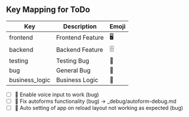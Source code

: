 
## Key Mapping for ToDo

| Key            | Description        | Emoji    |
|----------------|-------------------|----------|
| frontend       | Frontend Feature    | 🖥️        |
| backend        | Backend Feature     | 🗄️        |
| testing        | Testing Bug       | 🧪        |
| bug            | General Bug       | 🐞        |
| business_logic | Business Logic    | 🤵        |


- [ ] 🐞 Enable voice input to work (bug)
- [ ] 🐞 Fix autoforms functionality (bug) -> _debug/autoform-debug.md
- [ ] 🐞 Auto setting of app on reload layout not working as expected (bug)
